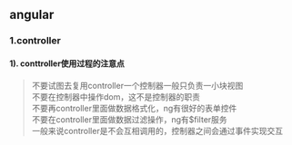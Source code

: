 ## angular
### 1.controller  
#### 1). conttroller使用过程的注意点
> 不要试图去复用controller一个控制器一般只负责一小块视图  
> 不要在控制器中操作dom，这不是控制器的职责  
> 不要再controller里面做数据格式化，ng有很好的表单控件  
> 不要在controller里面做数据过滤操作，ng有$filter服务  
> 一般来说controller是不会互相调用的，控制器之间会通过事件实现交互